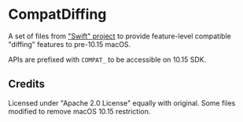 # CompatDiffing

A set of files from ["Swift" project](https://github.com/apple/swift/tree/0d911a56c7ac7b475356b13ddc7f9e2f873fff81/stdlib/public/core)
to provide feature-level compatible "diffing" features to pre-10.15 macOS.

APIs are prefixed with `COMPAT_` to be accessible on 10.15 SDK.


Credits
---------
Licensed under "Apache 2.0 License" equally with original.
Some files modified to remove macOS 10.15 restriction.
